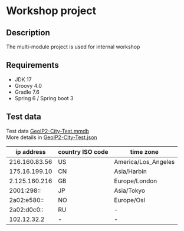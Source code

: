 # Workshop project

## Description

The multi-module project is used for internal workshop

## Requirements

- JDK 17
- Groovy 4.0
- Gradle 7.6
- Spring 6 / Spring boot 3

## Test data
Test data [GeoIP2-City-Test.mmdb](https://github.com/maxmind/MaxMind-DB/blob/main/test-data/GeoIP2-City-Test.mmdb)<br/>
More details in [GeoIP2-City-Test.json](https://github.com/maxmind/MaxMind-DB/blob/main/source-data/GeoIP2-City-Test.json)

| ip address    | country ISO code | time zone           |
|---------------|------------------|---------------------|
| 216.160.83.56 | US               | America/Los_Angeles |
| 175.16.199.10 | CN               | Asia/Harbin         |
| 2.125.160.216 | GB               | Europe/London       |
| 2001:298::    | JP               | Asia/Tokyo          |
| 2a02:e580::   | NO               | Europe/Osl          |
| 2a02:d0c0::   | RU               | -                   |
| 102.12.32.2   | -                | -                   |


